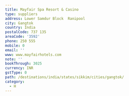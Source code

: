 ```yaml
---
title: Mayfair Spa Resort & Casino
type: suppliers
address: Lower Samdur Block  Ranipool
city: Gangtok
country: India
postalCode: 737 135
areaCode: '3592'
phone: 250 555
mobile: 0
email: ''
www: www.mayfairhotels.com
note: ''
bookThrough: 3025
currency: INR
gstType: 0
path: /destinations/india/states/sikkim/cities/gangtok/
category:
  - H
---
```


